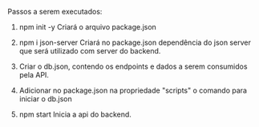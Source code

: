 Passos a serem executados:

1) npm init -y 
Criará o arquivo package.json

2) npm i json-server
Criará no package.json dependência do json server que será utilizado com server do backend.

3) Criar o db.json, contendo os endpoints e dados a serem consumidos pela API.

4) Adicionar no package.json na propriedade "scripts" o comando para iniciar o db.json

5) npm start
Inicia a api do backend.